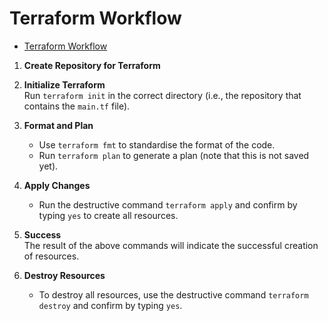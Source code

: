 # Terraform Workflow
- [Terraform Workflow](#terraform-workflow)



1. **Create Repository for Terraform**

2. **Initialize Terraform**  
   Run `terraform init` in the correct directory (i.e., the repository that contains the `main.tf` file).

3. **Format and Plan**  
   - Use `terraform fmt` to standardise the format of the code.  
   - Run `terraform plan` to generate a plan (note that this is not saved yet).

4. **Apply Changes**  
   - Run the destructive command `terraform apply` and confirm by typing `yes` to create all resources.

5. **Success**  
   The result of the above commands will indicate the successful creation of resources.

6. **Destroy Resources**  
   - To destroy all resources, use the destructive command `terraform destroy` and confirm by typing `yes`.
